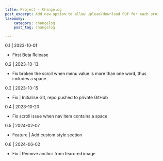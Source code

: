 ```yaml
---
title: Project - Changelog
post_excerpt: Add new option to allow upload/download PDF for each project.
taxonomy:
    category: changelog
    post_tag: changelog

---
```


0.1 | 2023-10-01
* First Beta Release

0.2 | 2023-10-13
* Fix broken the scroll when menu value is more than one word, thus includes a space. 

0.3 | 2023-10-15
* Fix | Initialise Git, repo pushed to private GitHub

0.4 | 2023-10-20
* Fix scroll issue when nav item contains a space

0.5 | 2024-02-07
* Feature | Add custom style section

0.6 | 2024-06-02
* Fix | Remove anchor from fearured image